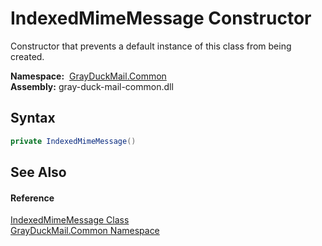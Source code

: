 IndexedMimeMessage Constructor
==============================
Constructor that prevents a default instance of this class from being created.

  **Namespace:**  [GrayDuckMail.Common][1]  
  **Assembly:** gray-duck-mail-common.dll

Syntax
------

```csharp
private IndexedMimeMessage()
```


See Also
--------

#### Reference
[IndexedMimeMessage Class][2]  
[GrayDuckMail.Common Namespace][1]  

[1]: ../README.md
[2]: README.md